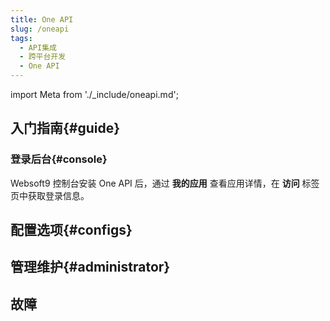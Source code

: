 ```yaml
---
title: One API
slug: /oneapi
tags:
  - API集成
  - 跨平台开发
  - One API
---
```


import Meta from './_include/oneapi.md';

<Meta name="meta" />

## 入门指南{#guide}

### 登录后台{#console}

Websoft9 控制台安装 One API 后，通过 **我的应用** 查看应用详情，在 **访问** 标签页中获取登录信息。  

## 配置选项{#configs}

## 管理维护{#administrator}

## 故障